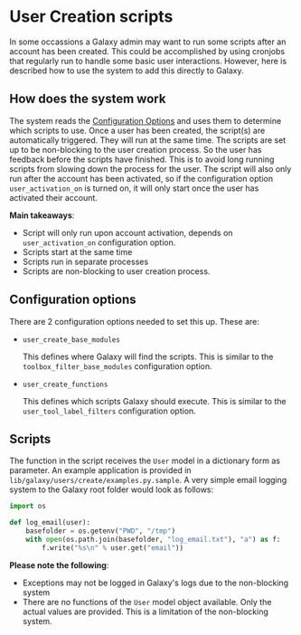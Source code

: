 # User Creation scripts
In some occassions a Galaxy admin may want to run some scripts after an account has been created. This could be accomplished by using cronjobs that regularly run to handle some basic user interactions. However, here is described how to use the system to add this directly to Galaxy.

## How does the system work
The system reads the [Configuration Options](#configuration-options) and uses them to determine which scripts to use.
Once a user has been created, the script(s) are automatically triggered. They will run at the same time. The scripts are
set up to be non-blocking to the user creation process. So the user has feedback before the scripts have finished. 
This is to avoid long running scripts from slowing down the process for the user. 
The script will also only run after the account has been activated, so if the configuration option `user_activation_on`
is turned on, it will only start once the user has activated their account.

**Main takeaways**:
*  Script will only run upon account activation, depends on `user_activation_on` configuration option.
*  Scripts start at the same time
*  Scripts run in separate processes
*  Scripts are non-blocking to user creation process.

## Configuration options
There are 2 configuration options needed to set this up. These are:
*  ```
   user_create_base_modules
   ```
   This defines where Galaxy will find the scripts. This is similar to the `toolbox_filter_base_modules` configuration option.
*  ```
   user_create_functions
   ```
   This defines which scripts Galaxy should execute. This is similar to the `user_tool_label_filters` configuration option.
 
 ## Scripts
The function in the script receives the `User` model in a dictionary form as parameter. An example application is provided in `lib/galaxy/users/create/examples.py.sample`. A very simple email logging system to the Galaxy root folder would look as follows:
```python
import os

def log_email(user):
    basefolder = os.getenv("PWD", "/tmp")
    with open(os.path.join(basefolder, "log_email.txt"), "a") as f:
        f.write("%s\n" % user.get("email"))
```

**Please note the following**:
*  Exceptions may not be logged in Galaxy's logs due to the non-blocking system
*  There are no functions of the `User` model object available. Only the actual values are provided. This is a limitation of the non-blocking system.
